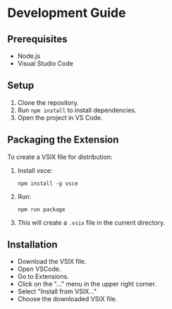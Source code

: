 # Development Guide

## Prerequisites

- Node.js
- Visual Studio Code

## Setup

1. Clone the repository.
2. Run `npm install` to install dependencies.
3. Open the project in VS Code.

## Packaging the Extension

To create a VSIX file for distribution:

1. Install vsce:
	```
	npm install -g vsce
	```
2. Run:
	```
	npm run package
	```
3. This will create a `.vsix` file in the current directory.

## Installation

- Download the VSIX file.
- Open VSCode.
- Go to Extensions.
- Click on the "..." menu in the upper right corner.
- Select "Install from VSIX..."
- Choose the downloaded VSIX file.